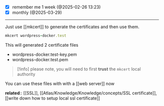 
- [x] remember me 1 week (@2025-02-26 13:23)
- [x] monthly (@2025-03-29)
___

Just use [[mkcert]] to generate the certificates and then use them.

```rb
mkcert wordpress-docker.test
```

This will generated 2 certificate files
- wordpress-docker.test-key.pem
- wordpress-docker.test.pem


> [!info] please note,
> you will need to first **trust** the `mkcert` local authority

You can use these files with with a [[web server]] now

**related**:: [[SSL]], [[Atlas/Knowledge/Knowledge/concepts/SSL certificate]], [[write down how to setup local ssl certificate]]